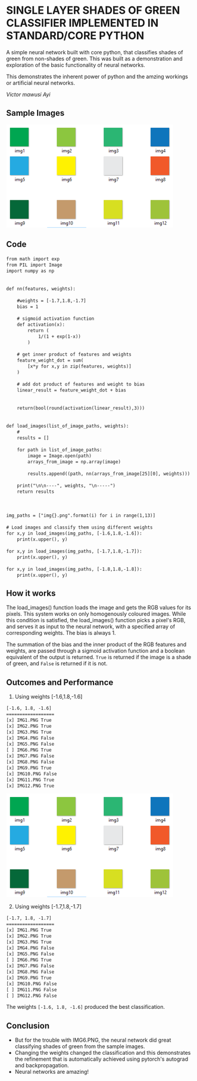 SINGLE LAYER SHADES OF GREEN CLASSIFIER IMPLEMENTED IN STANDARD/CORE PYTHON
===========================================================================


A simple neural network built with core python, that classifies shades of green from non-shades of green.
This was built as a demonstration and exploration of the basic functionality of neural networks.

This demonstrates the inherent power of python and the amzing workings or artificial neural networks.

*Victor mawusi Ayi*

Sample Images
-------------
<img src="https://raw.githubusercontent.com/ayivima/AI-SURFS/master/Green_shade_classifier/shot_of_images.png"/>

Code
----

```
from math import exp
from PIL import Image
import numpy as np


def nn(features, weights):
    
    #weights = [-1.7,1.8,-1.7]
    bias = 1
    
    # sigmoid activation function
    def activation(x):
        return (
            1/(1 + exp(1-x))
        )
    
    # get inner product of features and weights
    feature_weight_dot = sum(
        [x*y for x,y in zip(features, weights)]
    )
    
    # add dot product of features and weight to bias
    linear_result = feature_weight_dot + bias
    
    
    return(bool(round(activation(linear_result),3)))
    

def load_images(list_of_image_paths, weights):
    # 
    results = []
    
    for path in list_of_image_paths:
        image = Image.open(path)
        arrays_from_image = np.array(image)
                
        results.append((path, nn(arrays_from_image[25][0], weights)))
    
    print("\n\n----", weights, "\n-----")    
    return results



img_paths = ["img{}.png".format(i) for i in range(1,13)]
    
# Load images and classify them using different weights    
for x,y in load_images(img_paths, [-1.6,1.8,-1.6]):
    print(x.upper(), y)

for x,y in load_images(img_paths, [-1.7,1.8,-1.7]):
    print(x.upper(), y)

for x,y in load_images(img_paths, [-1.8,1.8,-1.8]):
    print(x.upper(), y)    

```

How it works
------------

The load_images() function loads the image and gets the RGB values for its pixels. This system works on only homogenously coloured images. While this condition is satisfied, the load_images() function picks a pixel's RGB, and serves it as input to the neural network, with a specified array of corresponding weights. The bias is always 1. 

The summation of the bias and the inner product of the RGB features and weights, are passed through a sigmoid activation function and a boolean equivalent of the output is returned. `True` is returned if the image is a shade of green, and `False` is returned if it is not.


Outcomes and Performance
------------------------

1. Using weights [-1.6,1.8,-1.6]

```
[-1.6, 1.8, -1.6]
==================
[x] IMG1.PNG True
[x] IMG2.PNG True
[x] IMG3.PNG True
[x] IMG4.PNG False
[x] IMG5.PNG False
[ ] IMG6.PNG True
[x] IMG7.PNG False
[x] IMG8.PNG False
[x] IMG9.PNG True
[x] IMG10.PNG False
[x] IMG11.PNG True
[x] IMG12.PNG True
```

<img src="https://raw.githubusercontent.com/ayivima/AI-SURFS/master/Green_shade_classifier/shot_of_images.png"/>


2. Using weights [-1.7,1.8,-1.7]

```
[-1.7, 1.8, -1.7]
==================
[x] IMG1.PNG True
[x] IMG2.PNG True
[x] IMG3.PNG True
[x] IMG4.PNG False
[x] IMG5.PNG False
[ ] IMG6.PNG True
[x] IMG7.PNG False
[x] IMG8.PNG False
[x] IMG9.PNG True
[x] IMG10.PNG False
[ ] IMG11.PNG False
[ ] IMG12.PNG False
```

The weights `[-1.6, 1.8, -1.6]` produced the best classification.


Conclusion
----------

- But for the trouble with IMG6.PNG, the neural network did great classifying shades of green from the sample images.
- Changing the weights changed the classification and this demonstrates the refinement that is automatically achieved using pytorch's autograd and backpropagation.
- Neural networks are amazing!


